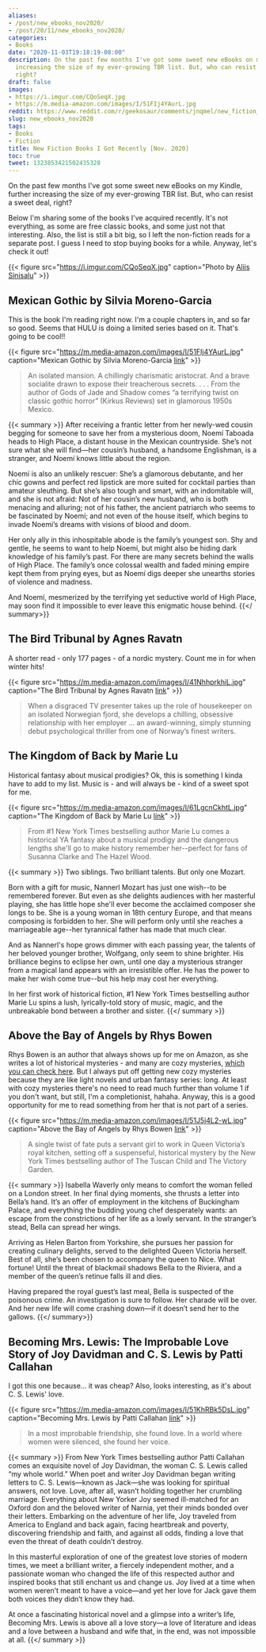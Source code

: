 ```yaml
---
aliases:
- /post/new_ebooks_nov2020/
- /post/20/11/new_ebooks_nov2020/
categories:
- Books
date: "2020-11-03T19:18:19-08:00"
description: On the past few months I've got some sweet new eBooks on my Kindle, further
  increasing the size of my ever-growing TBR list. But, who can resist a sweet deal,
  right?
draft: false
images:
- https://i.imgur.com/CQoSeqX.jpg
- https://m.media-amazon.com/images/I/51FIj4YAurL.jpg
reddit: https://www.reddit.com/r/geekosaur/comments/jnqmel/new_fiction_books_i_got_recently_nov_2020/
slug: new_ebooks_nov2020
tags:
- Books
- Fiction
title: New Fiction Books I Got Recently [Nov. 2020]
toc: true
tweet: 1323853421502435328
---
```


On the past few months I've got some sweet new eBooks on my Kindle, further increasing the size of my ever-growing TBR list. But, who can resist a sweet deal, right?

Below I'm sharing some of the books I've acquired recently. It's not everything, as some are free classic books, and some just not that interesting. Also, the list is still a bit big, so I left the non-fiction reads for a separate post. I guess I need to stop buying books for a while. Anyway, let's check it out!

{{< figure src="https://i.imgur.com/CQoSeqX.jpg" caption="Photo by [Aliis Sinisalu](https://unsplash.com/@aliissinisalu?utm_source=unsplash&amp;utm_medium=referral&amp;utm_content=creditCopyText)" >}}

<!--more-->

## Mexican Gothic by Silvia Moreno-Garcia

This is the book I'm reading right now. I'm a couple chapters in, and so far so good. Seems that HULU is doing a limited series based on it. That's going to be cool!!

{{< figure src="https://m.media-amazon.com/images/I/51FIj4YAurL.jpg" caption="Mexican Gothic by Silvia Moreno-Garcia [link](https://amzn.to/3oXvkjx)" >}}

> An isolated mansion. A chillingly charismatic aristocrat. And a brave socialite drawn to expose their treacherous secrets. . . . From the author of Gods of Jade and Shadow comes “a terrifying twist on classic gothic horror” (Kirkus Reviews) set in glamorous 1950s Mexico.

{{< summary >}}
After receiving a frantic letter from her newly-wed cousin begging for someone to save her from a mysterious doom, Noemí Taboada heads to High Place, a distant house in the Mexican countryside. She’s not sure what she will find—her cousin’s husband, a handsome Englishman, is a stranger, and Noemí knows little about the region.   
 
Noemí is also an unlikely rescuer: She’s a glamorous debutante, and her chic gowns and perfect red lipstick are more suited for cocktail parties than amateur sleuthing. But she’s also tough and smart, with an indomitable will, and she is not afraid: Not of her cousin’s new husband, who is both menacing and alluring; not of his father, the ancient patriarch who seems to be fascinated by Noemí; and not even of the house itself, which begins to invade Noemi’s dreams with visions of blood and doom.
 
Her only ally in this inhospitable abode is the family’s youngest son. Shy and gentle, he seems to want to help Noemí, but might also be hiding dark knowledge of his family’s past. For there are many secrets behind the walls of High Place. The family’s once colossal wealth and faded mining empire kept them from prying eyes, but as Noemí digs deeper she unearths stories of violence and madness. 
 
And Noemí, mesmerized by the terrifying yet seductive world of High Place, may soon find it impossible to ever leave this enigmatic house behind.
{{</ summary>}}

## The Bird Tribunal by Agnes Ravatn

A shorter read - only 177 pages - of a nordic mystery. Count me in for when winter hits!

{{< figure src="https://m.media-amazon.com/images/I/41NhhprkhiL.jpg" caption="The Bird Tribunal by Agnes Ravatn [link](https://amzn.to/3mRotXe)" >}}

> When a disgraced TV presenter takes up the role of housekeeper on an isolated Norwegian fjord, she develops a chilling, obsessive relationship with her employer … an award-winning, simply stunning debut psychological thriller from one of Norway’s finest writers.

## The Kingdom of Back by Marie Lu

Historical fantasy about musical prodigies? Ok, this is something I kinda have to add to my list. Music is - and will always be - kind of a sweet spot for me.

{{< figure src="https://m.media-amazon.com/images/I/61LgcnCkhtL.jpg" caption="The Kingdom of Back by Marie Lu [link](https://amzn.to/328Hexa)" >}}

> From #1 New York Times bestselling author Marie Lu comes a historical YA fantasy about a musical prodigy and the dangerous lengths she'll go to make history remember her--perfect for fans of Susanna Clarke and The Hazel Wood.

{{< summary >}}
Two siblings. Two brilliant talents. But only one Mozart.

Born with a gift for music, Nannerl Mozart has just one wish--to be remembered forever. But even as she delights audiences with her masterful playing, she has little hope she'll ever become the acclaimed composer she longs to be. She is a young woman in 18th century Europe, and that means composing is forbidden to her. She will perform only until she reaches a marriageable age--her tyrannical father has made that much clear.

And as Nannerl's hope grows dimmer with each passing year, the talents of her beloved younger brother, Wolfgang, only seem to shine brighter. His brilliance begins to eclipse her own, until one day a mysterious stranger from a magical land appears with an irresistible offer. He has the power to make her wish come true--but his help may cost her everything.

In her first work of historical fiction, #1 New York Times bestselling author Marie Lu spins a lush, lyrically-told story of music, magic, and the unbreakable bond between a brother and sister.
{{</ summary >}}  

## Above the Bay of Angels by Rhys Bowen

Rhys Bowen is an author that always shows up for me on Amazon, as she writes a lot of historical mysteries - and many are cozy mysteries, [which you can check here](https://cozy-mystery.com/rhys-bowen.html). But I always put off getting new cozy mysteries because they are like light novels and urban fantasy series: long. At least with cozy mysteries there's no need to read much further than volume 1 if you don't want, but still, I'm a completionist, hahaha. Anyway, this is a good opportunity for me to read something from her that is not part of a series.

{{< figure src="https://m.media-amazon.com/images/I/51J5j4L2-wL.jpg" caption="Above the Bay of Angels by Rhys Bowen [link](https://amzn.to/34SCGgo)" >}}

> A single twist of fate puts a servant girl to work in Queen Victoria’s royal kitchen, setting off a suspenseful, historical mystery by the New York Times bestselling author of The Tuscan Child and The Victory Garden.

{{< summary >}}
Isabella Waverly only means to comfort the woman felled on a London street. In her final dying moments, she thrusts a letter into Bella’s hand. It’s an offer of employment in the kitchens of Buckingham Palace, and everything the budding young chef desperately wants: an escape from the constrictions of her life as a lowly servant. In the stranger’s stead, Bella can spread her wings.

Arriving as Helen Barton from Yorkshire, she pursues her passion for creating culinary delights, served to the delighted Queen Victoria herself. Best of all, she’s been chosen to accompany the queen to Nice. What fortune! Until the threat of blackmail shadows Bella to the Riviera, and a member of the queen’s retinue falls ill and dies.

Having prepared the royal guest’s last meal, Bella is suspected of the poisonous crime. An investigation is sure to follow. Her charade will be over. And her new life will come crashing down—if it doesn’t send her to the gallows.
{{</ summary>}}  

## Becoming Mrs. Lewis: The Improbable Love Story of Joy Davidman and C. S. Lewis by Patti Callahan

I got this one because... it was cheap? Also, looks interesting, as it's about C. S. Lewis' love.

{{< figure src="https://m.media-amazon.com/images/I/51KhRBk5DsL.jpg" caption="Becoming Mrs. Lewis by Patti Callahan [link](https://amzn.to/34SCGgo)" >}}

> In a most improbable friendship, she found love. In a world where women were silenced, she found her voice.

{{< summary >}}
From New York Times bestselling author Patti Callahan comes an exquisite novel of Joy Davidman, the woman C. S. Lewis called “my whole world.” When poet and writer Joy Davidman began writing letters to C. S. Lewis—known as Jack—she was looking for spiritual answers, not love. Love, after all, wasn’t holding together her crumbling marriage. Everything about New Yorker Joy seemed ill-matched for an Oxford don and the beloved writer of Narnia, yet their minds bonded over their letters. Embarking on the adventure of her life, Joy traveled from America to England and back again, facing heartbreak and poverty, discovering friendship and faith, and against all odds, finding a love that even the threat of death couldn’t destroy.

In this masterful exploration of one of the greatest love stories of modern times, we meet a brilliant writer, a fiercely independent mother, and a passionate woman who changed the life of this respected author and inspired books that still enchant us and change us. Joy lived at a time when women weren’t meant to have a voice—and yet her love for Jack gave them both voices they didn’t know they had.

At once a fascinating historical novel and a glimpse into a writer’s life, Becoming Mrs. Lewis is above all a love story—a love of literature and ideas and a love between a husband and wife that, in the end, was not impossible at all.
{{</ summary >}}

